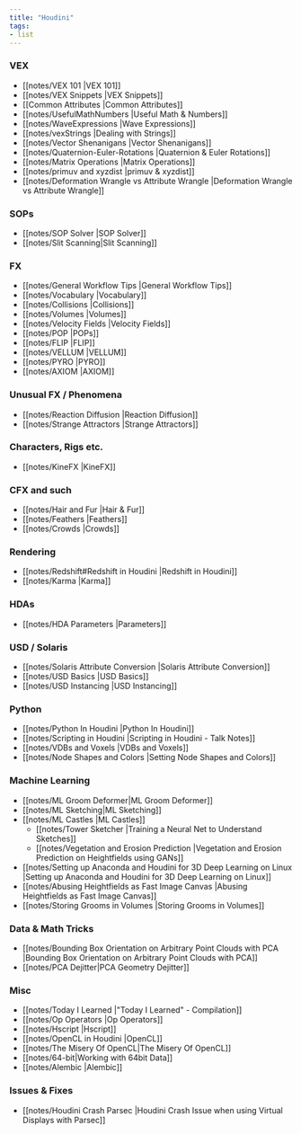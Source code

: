 ```yaml
---
title: "Houdini"
tags:
- list
---
```

### VEX
- [[notes/VEX 101 |VEX 101]]
- [[notes/VEX Snippets |VEX Snippets]]
- [[Common Attributes |Common Attributes]]
- [[notes/UsefulMathNumbers |Useful Math & Numbers]]
- [[notes/WaveExpressions |Wave Expressions]]
- [[notes/vexStrings |Dealing with Strings]]
- [[notes/Vector Shenanigans |Vector Shenanigans]]
- [[notes/Quaternion-Euler-Rotations |Quaternion & Euler Rotations]]
- [[notes/Matrix Operations |Matrix Operations]]
- [[notes/primuv and xyzdist |primuv & xyzdist]]
- [[notes/Deformation Wrangle vs Attribute Wrangle |Deformation Wrangle vs Attribute Wrangle]]
### SOPs
- [[notes/SOP Solver |SOP Solver]]
- [[notes/Slit Scanning|Slit Scanning]]
### FX
- [[notes/General Workflow Tips |General Workflow Tips]]
- [[notes/Vocabulary |Vocabulary]]
- [[notes/Collisions |Collisions]]
- [[notes/Volumes |Volumes]]
- [[notes/Velocity Fields |Velocity Fields]]
- [[notes/POP |POPs]]
- [[notes/FLIP |FLIP]]
- [[notes/VELLUM |VELLUM]]
- [[notes/PYRO |PYRO]]
- [[notes/AXIOM |AXIOM]]
### Unusual FX / Phenomena
- [[notes/Reaction Diffusion |Reaction Diffusion]]
- [[notes/Strange Attractors |Strange Attractors]]
### Characters, Rigs etc.
- [[notes/KineFX |KineFX]]
### CFX and such
- [[notes/Hair and Fur |Hair & Fur]]
- [[notes/Feathers |Feathers]]
- [[notes/Crowds |Crowds]]
### Rendering
- [[notes/Redshift#Redshift in Houdini |Redshift in Houdini]]
- [[notes/Karma |Karma]]
### HDAs
- [[notes/HDA Parameters |Parameters]]
### USD / Solaris
- [[notes/Solaris Attribute Conversion |Solaris Attribute Conversion]]
- [[notes/USD Basics |USD Basics]]
- [[notes/USD Instancing |USD Instancing]]
### Python
- [[notes/Python In Houdini |Python In Houdini]]
- [[notes/Scripting in Houdini |Scripting in Houdini - Talk Notes]]
- [[notes/VDBs and Voxels |VDBs and Voxels]]
- [[notes/Node Shapes and Colors |Setting Node Shapes and Colors]]
### Machine Learning
- [[notes/ML Groom Deformer|ML Groom Deformer]]
- [[notes/ML Sketching|ML Sketching]]
- [[notes/ML Castles |ML Castles]]
	- [[notes/Tower Sketcher |Training a Neural Net to Understand Sketches]]
	- [[notes/Vegetation and Erosion Prediction |Vegetation and Erosion Prediction on Heightfields using GANs]]
- [[notes/Setting up Anaconda and Houdini for 3D Deep Learning on Linux |Setting up Anaconda and Houdini for 3D Deep Learning on Linux]]
- [[notes/Abusing Heightfields as Fast Image Canvas |Abusing Heightfields as Fast Image Canvas]]
- [[notes/Storing Grooms in Volumes |Storing Grooms in Volumes]]
### Data & Math Tricks
- [[notes/Bounding Box Orientation on Arbitrary Point Clouds with PCA |Bounding Box Orientation on Arbitrary Point Clouds with PCA]]
- [[notes/PCA Dejitter|PCA Geometry Dejitter]]
### Misc
- [[notes/Today I Learned |"Today I Learned" - Compilation]]
- [[notes/Op Operators |Op Operators]]
- [[notes/Hscript |Hscript]]
- [[notes/OpenCL in Houdini |OpenCL]]
- [[notes/The Misery Of OpenCL|The Misery Of OpenCL]]
- [[notes/64-bit|Working with 64bit Data]]
- [[notes/Alembic |Alembic]]
### Issues & Fixes
- [[notes/Houdini Crash Parsec |Houdini Crash Issue when using Virtual Displays with Parsec]]

